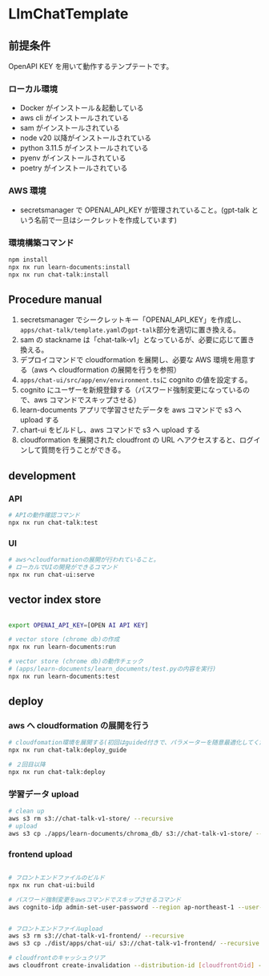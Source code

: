 # LlmChatTemplate

## 前提条件

OpenAPI KEY を用いて動作するテンプテートです。

### ローカル環境

- Docker がインストール＆起動している
- aws cli がインストールされている
- sam がインストールされている
- node v20 以降がインストールされている
- python 3.11.5 がインストールされている
- pyenv がインストールされている
- poetry がインストールされている

### AWS 環境

- secretsmanager で OPENAI_API_KEY が管理されていること。(gpt-talk という名前で一旦はシークレットを作成しています)

### 環境構築コマンド

```sh
npm install
npx nx run learn-documents:install
npx nx run chat-talk:install
```

## Procedure manual

1. secretsmanager でシークレットキー「OPENAI_API_KEY」を作成し、`apps/chat-talk/template.yaml`の`gpt-talk`部分を適切に置き換える。
2. sam の stackname は「chat-talk-v1」となっているが、必要に応じて置き換える。
3. デプロイコマンドで cloudformation を展開し、必要な AWS 環境を用意する（aws へ cloudformation の展開を行うを参照）
4. `apps/chat-ui/src/app/env/environment.ts`に cognito の値を設定する。
5. cognito にユーザーを新規登録する（パスワード強制変更になっているので、aws コマンドでスキップさせる）
6. learn-documents アプリで学習させたデータを aws コマンドで s3 へ upload する
7. chart-ui をビルドし、aws コマンドで s3 へ upload する
8. cloudformation を展開された cloudfront の URL へアクセスすると、ログインして質問を行うことができる。

## development

### API

```sh
# APIの動作確認コマンド
npx nx run chat-talk:test
```

### UI

```sh
# awsへcloudformationの展開が行われていること。
# ローカルでUIの開発ができるコマンド
npx nx run chat-ui:serve
```

## vector index store

```sh

export OPENAI_API_KEY=[OPEN AI API KEY]

# vector store (chrome db)の作成
npx nx run learn-documents:run

# vector store (chrome db)の動作チェック
# (apps/learn-documents/learn_documents/test.pyの内容を実行)
npx nx run learn-documents:test

```

## deploy

### aws へ cloudformation の展開を行う

```sh
# cloudfomation環境を展開する(初回はguided付きで、パラメーターを随意最適化してください)
npx nx run chat-talk:deploy_guide

# ２回目以降
npx nx run chat-talk:deploy
```

### 学習データ upload

```sh
# clean up
aws s3 rm s3://chat-talk-v1-store/ --recursive
# upload
aws s3 cp ./apps/learn-documents/chroma_db/ s3://chat-talk-v1-store/ --recursive
```

### frontend upload

```sh

# フロントエンドファイルのビルド
npx nx run chat-ui:build

# パスワード強制変更をawsコマンドでスキップさせるコマンド
aws cognito-idp admin-set-user-password --region ap-northeast-1 --user-pool-id [ユーザープールID] --username [対象ユーザーID] --password [更新後パスワード] --permanent


# フロントエンドファイルupload
aws s3 rm s3://chat-talk-v1-frontend/ --recursive
aws s3 cp ./dist/apps/chat-ui/ s3://chat-talk-v1-frontend/ --recursive

# cloudfrontのキャッシュクリア
aws cloudfront create-invalidation --distribution-id [cloudfrontのid] --paths "/*"
```
